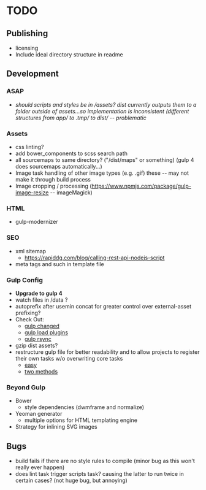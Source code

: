 # TODO 

## Publishing

* licensing 
* Include ideal directory structure in readme

## Development

### ASAP
* *should scripts and styles be in /assets? dist currently outputs them to a folder outside of assets...so implementation is inconsistent (different structures from app/ to .tmp/ to dist/ -- problematic*

### Assets
* css linting?
* add bower_components to scss search path
* all sourcemaps to same directory? ("/dist/maps" or something) (gulp 4 does sourcemaps automatically...)
* Image task handling of other image types (e.g. .gif) these -- may not make it through build process
* Image cropping / processing (https://www.npmjs.com/package/gulp-image-resize -- imageMagick)

### HTML
* gulp-modernizer

### SEO 
* xml sitemap
	- https://rapiddg.com/blog/calling-rest-api-nodejs-script
* meta tags and such in template file


### Gulp Config
* **Upgrade to gulp 4**
* watch files in /data ?
* autoprefix after usemin concat for greater control over external-asset prefixing?
* Check Out:
	- [gulp changed](https://www.npmjs.com/package/gulp-changed)
	- [gulp load plugins](https://www.npmjs.com/package/gulp-load-plugins)
	- [gulp rsync](https://www.npmjs.com/package/gulp-rsync)
* gzip dist assets?
* restructure gulp file for better readability and to allow projects to register their own tasks w/o overwriting core tasks
	 - [easy](https://blog.simpleblend.net/gulp-organization-structure/)
	 - [two methods](http://macr.ae/article/splitting-gulpfile-multiple-files.html)

### Beyond Gulp

* Bower
	- style dependencies (dwmframe and normalize)
* Yeoman generator
	- multiple options for HTML templating engine
* Strategy for inlining SVG images

## Bugs

* build fails if there are no style rules to compile (minor bug as this won't really ever happen)
* does lint task trigger scripts task? causing the latter to run twice in certain cases? (not huge bug, but annoying)
